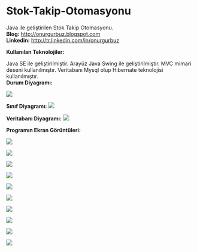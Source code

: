 # Stok-Takip-Otomasyonu
Java ile geliştirilen Stok Takip Otomasyonu.<br><b>Blog:</b> http://onurgurbuz.blogspot.com <br><b> Linkedin:</b> http://tr.linkedin.com/in/onurgurbuz

<b> Kullanılan Teknolojiler: </b>

Java SE  ile geliştirilmiştir.
Arayüz Java Swing ile geliştirilmiştir.
MVC mimari deseni kullanılmıştır.
Veritabanı Mysql olup Hibernate teknolojisi kullanılmıştır.<br><b>Durum Diyagramı: </b>



<img src="https://github.com/onurgurbuz/Stok-Takip-Otomasyonu/blob/master/images/durumDiyagramı.png"/></a>

<b>Sınıf Diyagramı:</b>
<img src="https://github.com/onurgurbuz/Stok-Takip-Otomasyonu/blob/master/images/sınıfDiyagramı.png"/></a>

<b>Veritabanı Diyagramı:</b>
<img src="https://github.com/onurgurbuz/Stok-Takip-Otomasyonu/blob/master/images/veritabanıDiyagramı.png"/></a>

<b>Programın Ekran Görüntüleri:</b>

<img src="https://github.com/onurgurbuz/Stok-Takip-Otomasyonu/blob/master/images/1.jpg"/></a>

<img src="https://github.com/onurgurbuz/Stok-Takip-Otomasyonu/blob/master/images/2.jpg"/></a>

<img src="https://github.com/onurgurbuz/Stok-Takip-Otomasyonu/blob/master/images/3.jpg"/></a>

<img src="https://github.com/onurgurbuz/Stok-Takip-Otomasyonu/blob/master/images/4.jpg"/></a>

<img src="https://github.com/onurgurbuz/Stok-Takip-Otomasyonu/blob/master/images/5.jpg"/></a>

<img src="https://github.com/onurgurbuz/Stok-Takip-Otomasyonu/blob/master/images/6.jpg"/></a>

<img src="https://github.com/onurgurbuz/Stok-Takip-Otomasyonu/blob/master/images/7.jpg"/></a>

<img src="https://github.com/onurgurbuz/Stok-Takip-Otomasyonu/blob/master/images/8.jpg"/></a>

<img src="https://github.com/onurgurbuz/Stok-Takip-Otomasyonu/blob/master/images/9.jpg"/></a>

<img src="https://github.com/onurgurbuz/Stok-Takip-Otomasyonu/blob/master/images/10.jpg"/></a>
